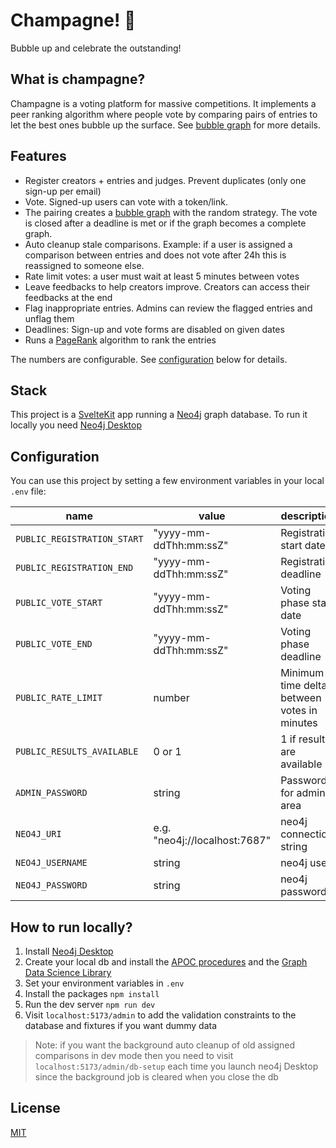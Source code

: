 # Champagne! 🍾

Bubble up and celebrate the outstanding!

## What is champagne?

Champagne is a voting platform for massive competitions. It implements a peer ranking algorithm where people vote by comparing pairs of entries to let the best ones bubble up the surface. See [bubble graph](https://github.com/fcrozatier/NodeRank) for more details.

## Features

- Register creators + entries and judges. Prevent duplicates (only one sign-up per email)
- Vote. Signed-up users can vote with a token/link.
- The pairing creates a [bubble graph](https://github.com/fcrozatier/NodeRank#principles) with the random strategy. The vote is closed after a deadline is met or if the graph becomes a complete graph.
- Auto cleanup stale comparisons. Example: if a user is assigned a comparison between entries and does not vote after 24h this is reassigned to someone else.
- Rate limit votes: a user must wait at least 5 minutes between votes
- Leave feedbacks to help creators improve. Creators can access their feedbacks at the end
- Flag inappropriate entries. Admins can review the flagged entries and unflag them
- Deadlines: Sign-up and vote forms are disabled on given dates
- Runs a [PageRank](https://en.wikipedia.org/wiki/PageRank) algorithm to rank the entries

The numbers are configurable. See [configuration](#configuration) below for details.

## Stack

This project is a [SvelteKit](https://kit.svelte.dev/) app running a [Neo4j](https://neo4j.com/) graph database. To run it locally you need [Neo4j Desktop](https://neo4j.com/developer/neo4j-desktop/?ref=product)

## Configuration

You can use this project by setting a few environment variables in your local `.env` file:

| name                        | value                         | description                                 |
| --------------------------- | ----------------------------- | ------------------------------------------- |
| `PUBLIC_REGISTRATION_START` | "yyyy-mm-ddThh:mm:ssZ"        | Registration start date                     |
| `PUBLIC_REGISTRATION_END`   | "yyyy-mm-ddThh:mm:ssZ"        | Registration deadline                       |
| `PUBLIC_VOTE_START`         | "yyyy-mm-ddThh:mm:ssZ"        | Voting phase start date                     |
| `PUBLIC_VOTE_END`           | "yyyy-mm-ddThh:mm:ssZ"        | Voting phase deadline                       |
| `PUBLIC_RATE_LIMIT`         | number                        | Minimum time delta between votes in minutes |
| `PUBLIC_RESULTS_AVAILABLE`  | 0 or 1                        | 1 if results are available                  |
| `ADMIN_PASSWORD`            | string                        | Password for admin area                     |
| `NEO4J_URI`                 | e.g. "neo4j://localhost:7687" | neo4j connection string                     |
| `NEO4J_USERNAME`            | string                        | neo4j user                                  |
| `NEO4J_PASSWORD`            | string                        | neo4j password                              |

## How to run locally?

1. Install [Neo4j Desktop](https://neo4j.com/developer/neo4j-desktop/?ref=product)
1. Create your local db and install the [APOC procedures](https://neo4j.com/docs/apoc/5/installation/#apoc) and the [Graph Data Science Library](https://neo4j.com/docs/graph-data-science/current/installation/neo4j-desktop/)
1. Set your environment variables in `.env`
1. Install the packages `npm install`
1. Run the dev server `npm run dev`
1. Visit `localhost:5173/admin` to add the validation constraints to the database and fixtures if you want dummy data

> Note: if you want the background auto cleanup of old assigned comparisons in dev mode then you need to visit `localhost:5173/admin/db-setup` each time you launch neo4j Desktop since the background job is cleared when you close the db

## License

[MIT](/LICENSE)
